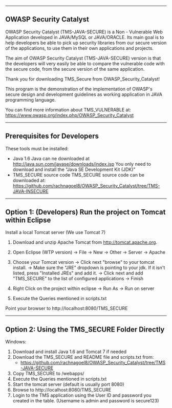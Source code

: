---------------------------------
OWASP Security Catalyst  
---------------------------------

OWASP Security Catalyst (TMS-JAVA-SECURE) is a Non - Vulnerable Web 
Application developed in JAVA/MySQL or JAVA/ORACLE. Its main goal is to help 
developers be able to pick up security libraries from our secure version of 
the applications, to use them in their own applications and projects.

The aim of OWASP Security Catalyst (TMS-JAVA-SECURE) version is that the developers 
will very easily be able to compare the vulnerable code with the secure code, 
from the secure version of the same application.

Thank you for downloading TMS_Secure from OWASP_Security_Catalyst!

This program is the demonstration of the implementation of 
OWASP's secure design and development guidelines as 
working application in JAVA programming language.

You can find more information about TMS_VULNERABLE at:
https://www.owasp.org/index.php/OWASP_Security_Catalyst

---------------------------------
Prerequisites for Developers  
---------------------------------

These tools must be installed:
- Java 1.6
    Java can ne downloaded at http://java.sun.com/javase/downloads/index.jsp
	You only need to download and install the "Java SE Development Kit (JDK)"
- TMS_SECURE source code
    TMS_SECURE source code can be downloaded at: 
          https://github.com/rachnagoel8/OWASP_Security_Catalyst/tree/TMS-JAVA-INSECURE
    
-------------------------------------------------------------------
Option 1: (Developers) Run the project on Tomcat within Eclipse
-------------------------------------------------------------------

Install a local Tomcat server (We use Tomcat 7)
1. Download and unzip Apache Tomcat from http://tomcat.apache.org. 
2. Open Eclipse (WTP version) -> File -> New -> Other -> Server -> Apache
3. Choose your Tomcat version
-> Click next "browse" to your tomcat install.
-> Make sure the "JRE" dropdown is pointing to your jdk. If it isn't listed, press
"Installed JREs" and add it.
-> Click next and add "TMS_SECURE" to the list of configured applications
-> Finish

4. Right Click on the project within eclipse -> Run As -> Run on server 
5. Execute the Queries mentioned in scripts.txt

Point your browser to http://localhost:8080/TMS_SECURE

------------------------------------------------------------------
Option 2: Using the  TMS_SECURE Folder Directly
------------------------------------------------------------------

Windows:

1. Download and install Java 1.6 and Tomcat 7 if needed
2. Download the TMS_SECURE and README file and scripts.txt from:
    - https://github.com/rachnagoel8/OWASP_Security_Catalyst/tree/TMS-JAVA-SECURE
3. Copy TMS_SECURE to <tomcat>/webapps/
4. Execute the Queries mentioned in scripts.txt
5. Start the tomcat server (default is usually port 8080)
6. Browse to http://localhost:8080/TMS_SECURE
7. Login to the TMS application using the User ID and password you created in the table.
(Username is admin and password is secure123)

